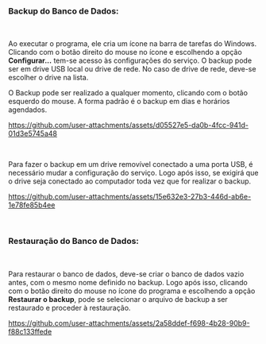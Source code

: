 <h3>Backup do Banco de Dados:</h3>

<br>

Ao executar o programa, ele cria um ícone na barra de tarefas do Windows. Clicando com o botão direito do mouse no ícone e escolhendo a opção <b>Configurar...</b> tem-se acesso às configurações do serviço. O backup pode ser em drive USB local ou drive de rede. No caso de drive de rede, deve-se escolher o drive na lista.

O Backup pode ser realizado a qualquer momento, clicando com o botão esquerdo do mouse. A forma padrão é o backup em dias e horários agendados.

https://github.com/user-attachments/assets/d05527e5-da0b-4fcc-941d-01d3e5745a48

<br>

Para fazer o backup em um drive removível conectado a uma porta USB, é necessário mudar a configuração do serviço. Logo após isso, se exigirá que o drive seja conectado ao computador toda vez que for realizar o backup.

https://github.com/user-attachments/assets/15e632e3-27b3-446d-ab6e-1e78fe85b4ee

<br>

<h3>Restauração do Banco de Dados:</h3>

<br>

Para restaurar o banco de dados, deve-se criar o banco de dados vazio antes, com o mesmo nome definido no backup. Logo após isso, clicando com o botão direito do mouse no ícone do programa e escolhendo a opção <b>Restaurar o backup</b>, pode se selecionar o arquivo de backup a ser restaurado e proceder à restauração.

https://github.com/user-attachments/assets/2a58ddef-f698-4b28-90b9-f88c133ffede
